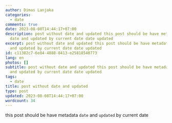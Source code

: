 ```yaml
---
author: Dimas Lanjaka
categories:
  - date
comments: true
date: 2023-08-08T14:44:17+07:00
description: post without date and updated this post should be have metadata
  date and updated by current date date updated
excerpt: post without date and updated this post should be have metadata date
  and updated by current date date updated
id: c11382c7-6e84-4888-8413-e25818540773
lang: en
photos: []
subtitle: post without date and updated this post should be have metadata date
  and updated by current date date updated
tags:
  - date
title: post without date and updated
type: post
updated: 2023-08-08T14:44:17+07:00
wordcount: 34
---
```


this post should be have metadata `date` and `updated` by current date